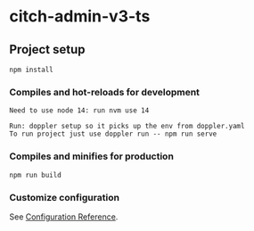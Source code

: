 # citch-admin-v3-ts

## Project setup
```
npm install
```

### Compiles and hot-reloads for development
```
Need to use node 14: run nvm use 14

Run: doppler setup so it picks up the env from doppler.yaml
To run project just use doppler run -- npm run serve

```

### Compiles and minifies for production
```
npm run build
```

### Customize configuration
See [Configuration Reference](https://cli.vuejs.org/config/).
